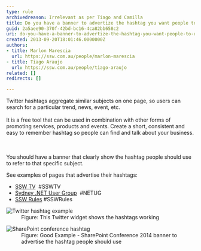 ```yaml
---
type: rule
archivedreason: Irrelevant as per Tiago and Camilla
title: Do you have a banner to advertize the hashtag you want people to use?
guid: 2a5aee90-370f-42bd-bc16-4ca82bb658c2
uri: do-you-have-a-banner-to-advertize-the-hashtag-you-want-people-to-use
created: 2013-09-20T18:01:46.0000000Z
authors:
- title: Marlon Marescia
  url: https://ssw.com.au/people/marlon-marescia
- title: Tiago Araujo
  url: https://ssw.com.au/people/tiago-araujo
related: []
redirects: []

---
```



Twitter hashtags aggregate similar subjects on one page, so users can search for a particular trend, news, event, etc. <br><br>It is a free tool that can be used in combination with other forms of promoting services, products and events. Create a short, consistent and easy to remember hashtag so people can find and&#160;talk about your business.​<br>
<br><excerpt class='endintro'></excerpt><br>
<p>You should have a banner that clearly show the hashtag people should use to refer to that specific subject.</p><p>See examples of pages that advertise their hashtags&#58;</p><ul><li>
      <a href="http&#58;//tv.ssw.com/" target="_blank">SSW TV</a> &#160;#SSWTV​</li><li>
      <a href="http&#58;//www.ssw.com.au/ssw/NETUG/Sydney.aspx" target="_blank">Sydney .NET User Group</a> &#160;#NETUG</li><li>
      <a href="/">SSW Rules</a>&#160;#SSWRules</li></ul><dl class="image"><dt> <img alt="Twitter hashtag example" src="/PublishingImages/hashtag-twitter.jpg" /> </dt><dd>Figure&#58; This Twitter widget shows the hashtags working</dd></dl><dl class="goodImage"><dt> <img alt="SharePoint conference hashtag" src="/PublishingImages/sharepoint-conference-hashtag.jpg" /></dt><dd>Figure&#58; Good Example - SharePoint Conference 2014 banner to advertise the hashtag people should use</dd></dl>



